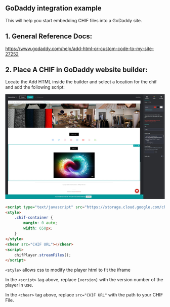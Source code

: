 ## GoDaddy integration example

This will help you start embedding CHIF files into a GoDaddy site.

## 1. General Reference Docs:

https://www.godaddy.com/help/add-html-or-custom-code-to-my-site-27252

## 2. Place A CHIF in GoDaddy website builder:

Locate the Add HTML inside the builder and select a location for the chif and add the following script:

![add code](godaddy1.jpg)

```html
<script type="text/javascript" src="https://storage.cloud.google.com/chif-player/chifPlayer-[version].js"></script>
<style>
	.chif-container {
		margin: 0 auto;
		width: 650px;
	}
</style>
<chear src="CHIF URL"></chear>
<script>
	chifPlayer.streamFiles();
</script>
```

```<style>``` allows css to modify the player html to fit the iframe

In the `<script>` tag above, replace `[version]` with the version number of the player in use.

In the `<chear>` tag above, replace `src="CHIF URL"` with the path to your CHIF File.
